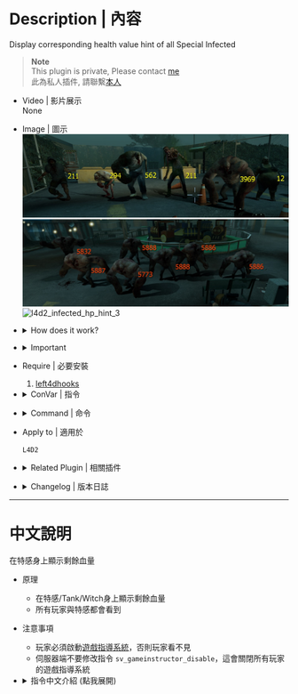 # Description | 內容
Display corresponding health value hint of all Special Infected

> __Note__ <br/>
This plugin is private, Please contact [me](https://github.com/fbef0102/Game-Private_Plugin#私人插件列表-private-plugins-list)<br/>
此為私人插件, 請聯繫[本人](https://github.com/fbef0102/Game-Private_Plugin#私人插件列表-private-plugins-list)

* Video | 影片展示
<br/>None

* Image | 圖示
	<br/>![l4d2_infected_hp_hint_1](image/l4d2_infected_hp_hint_1.jpg)
	<br/>![l4d2_infected_hp_hint_2](image/l4d2_infected_hp_hint_2.jpg)
	<br/>![l4d2_infected_hp_hint_3](image/l4d2_infected_hp_hint_3.gif)

* <details><summary>How does it work?</summary>

	* Shows the health value of all infected using instructor hints when injured.
	* All survivor player and infected player can see
</details>

* <details><summary>Important</summary>

    * Player must Enabled GAME INSTRUCTOR, in ESC -> Options -> Multiplayer, or they can't see the hp hint
    <br/>![l4d2_infected_hp_hint_4.jpg](image/l4d2_infected_hp_hint_4.jpg)
    * DO NOT modify convar ```sv_gameinstructor_disable``` this force all clients to disable their game instructors.
</details>

* Require | 必要安裝
	1. [left4dhooks](https://forums.alliedmods.net/showthread.php?t=321696)

* <details><summary>ConVar | 指令</summary>

	* cfg/sourcemod/l4d2_infected_hp_hint.cfg
		```php
		// 0=Plugin off, 1=Plugin on.
		l4d2_infected_hp_hint_enable "1"

		// If 1, Show Instuctor Hint For Smoker HP
		l4d2_infected_hp_hint_smoker_show "1"

		// If 1, Show Instuctor Hint For Boomer HP
		l4d2_infected_hp_hint_boomer_show "1"

		// If 1, Show Instuctor Hint For Hunter HP
		l4d2_infected_hp_hint_hunter_show "1"
		
		// If 1, Show Instuctor Hint For Spitter HP
		l4d2_infected_hp_hint_spitter "1"

		// If 1, Show Instuctor Hint For Jockey HP
		l4d2_infected_hp_hint_jockey_show "1"

		// If 1, Show Instuctor Hint For Charger HP
		l4d2_infected_hp_hint_charger_show "1"

		// If 1, Show Instuctor Hint For Tank HP
		l4d2_infected_hp_hint_tank_show "1"

		// If 1, Show Instuctor Hint For Witch HP
		l4d2_infected_hp_hint_witch_show "1"

		// Smoker HP Color, Three values between 0-255 separated by spaces.
		l4d2_infected_hp_hint_smoker_color "255 255 0"

		// Boomer HP Color, Three values between 0-255 separated by spaces.
		l4d2_infected_hp_hint_boomer_color "255 255 0"

		// Hunter HP Color, Three values between 0-255 separated by spaces.
		l4d2_infected_hp_hint_hunter_color "255 255 0"

		// Spitter HP Color, Three values between 0-255 separated by spaces.
		l4d2_infected_hp_hint_spitter_color "255 255 0"

		// Jockey HP Color, Three values between 0-255 separated by spaces.
		l4d2_infected_hp_hint_jockey_color "255 255 0"

		// Charger HP Color, Three values between 0-255 separated by spaces.
		l4d2_infected_hp_hint_charger_color "255 255 0"

		// Tank HP Color, Three values between 0-255 separated by spaces.
		l4d2_infected_hp_hint_tank_color "255 69 0"

		// Witch HP Color, Three values between 0-255 separated by spaces.
		l4d2_infected_hp_hint_witch_color "148 0 211"
		```
</details>

* <details><summary>Command | 命令</summary>
	
	None
</details>

* Apply to | 適用於
	```
	L4D2
	```

* <details><summary>Related Plugin | 相關插件</summary>

	1. [l4d_infected_hp_text](/L4D_插件/Special_Infected_特感/l4d_infected_hp_text): Display health bar text of Special Infected to attacker
		> 向攻擊者顯示特感血條
</details>

* <details><summary>Changelog | 版本日誌</summary>

	* v1.1h (2024-2-21)
		* Fixed wrong health if infected gain some health
		* Optimize code and improve performance

	* v1.0h (2024-1-2)
		* Remake code, convert code to latest syntax
		* Fix warnings when compiling on SourceMod 1.11.
		* Optimize code and improve performance
		* Use left4dhooks
		* Add hp color
		* Safely remove and create entity
		* Fixed wrong witch health if other plugin adjust witch health

	* v1.2
		* [Original Plugin By MasterMind420](https://forums.alliedmods.net/showthread.php?t=302535)
</details>

- - - -
# 中文說明
在特感身上顯示剩餘血量

* 原理
	* 在特感/Tank/Witch身上顯示剩餘血量
	* 所有玩家與特感都會看到

* 注意事項
    * 玩家必須啟動[遊戲指導系統](https://github.com/fbef0102/Game-Private_Plugin/tree/main/Tutorial_%E6%95%99%E5%AD%B8%E5%8D%80/Chinese_%E7%B9%81%E9%AB%94%E4%B8%AD%E6%96%87/Game#%E5%95%9F%E5%8B%95%E9%81%8A%E6%88%B2%E6%8C%87%E5%B0%8E%E7%B3%BB%E7%B5%B1)，否則玩家看不見
    * 伺服器端不要修改指令 ```sv_gameinstructor_disable```，這會關閉所有玩家的遊戲指導系統

* <details><summary>指令中文介紹 (點我展開)</summary>

	* cfg/sourcemod/l4d2_infected_hp_hint.cfg
		```php
		// 0=關閉插件, 1=啟動插件
		l4d2_infected_hp_hint_enable "1"

		// 為1時，Smoker顯示剩餘血量
		l4d2_infected_hp_hint_smoker_show "1"

		// 為1時，Boomer顯示剩餘血量
		l4d2_infected_hp_hint_boomer_show "1"

		// 為1時，Hunter顯示剩餘血量
		l4d2_infected_hp_hint_hunter_show "1"
		
		// 為1時，Spitter顯示剩餘血量
		l4d2_infected_hp_hint_spitter "1"

		// 為1時，Jockey顯示剩餘血量
		l4d2_infected_hp_hint_jockey_show "1"

		// 為1時，Charger顯示剩餘血量
		l4d2_infected_hp_hint_charger_show "1"

		// 為1時，Tank顯示剩餘血量
		l4d2_infected_hp_hint_tank_show "1"

		// 為1時，Witch顯示剩餘血量
		l4d2_infected_hp_hint_witch_show "1"

		// Smoker血量的顏色，填入RGB三色 (三個數值介於0~255，需要空格)
		l4d2_infected_hp_hint_smoker_color "255 255 0"

		// Boomer血量的顏色，填入RGB三色 (三個數值介於0~255，需要空格)
		l4d2_infected_hp_hint_boomer_color "255 255 0"

		// Hunter血量的顏色，填入RGB三色 (三個數值介於0~255，需要空格)
		l4d2_infected_hp_hint_hunter_color "255 255 0"

		// Spitter血量的顏色，填入RGB三色 (三個數值介於0~255，需要空格)
		l4d2_infected_hp_hint_spitter_color "255 255 0"

		// Jockey血量的顏色，填入RGB三色 (三個數值介於0~255，需要空格)
		l4d2_infected_hp_hint_jockey_color "255 255 0"

		// Charger血量的顏色，填入RGB三色 (三個數值介於0~255，需要空格)
		l4d2_infected_hp_hint_charger_color "255 255 0"

		// Tank血量的顏色，填入RGB三色 (三個數值介於0~255，需要空格)
		l4d2_infected_hp_hint_tank_color "255 69 0"

		// Witch血量的顏色，填入RGB三色 (三個數值介於0~255，需要空格)
		l4d2_infected_hp_hint_witch_color "148 0 211"
		```
</details>
